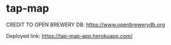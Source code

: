 # tap-map

CREDIT TO OPEN BREWERY DB: https://www.openbrewerydb.org

Deployed link: https://tap-map-app.herokuapp.com/